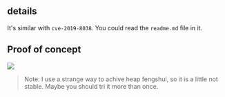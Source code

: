 ##  details

It's similar with `cve-2019-8038`. You could read the `readme.md` file in it.

## Proof of concept

![](../img/cve-2019-8039.gif)

>   Note: I use a strange way to achive heap fengshui, so it is a little not stable. Maybe you should tri it more than once.